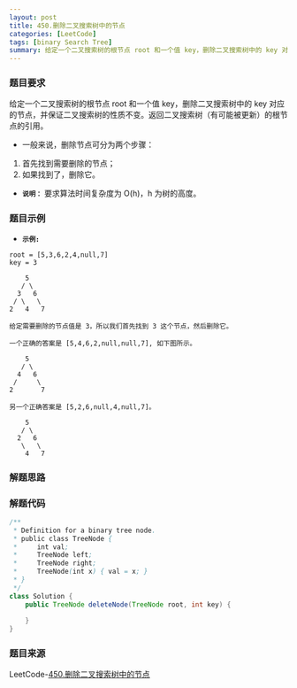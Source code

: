 ```yaml
---
layout: post
title: 450.删除二叉搜索树中的节点
categories: [LeetCode]
tags: [binary Search Tree]
summary: 给定一个二叉搜索树的根节点 root 和一个值 key，删除二叉搜索树中的 key 对应的节点，并保证二叉搜索树的性质不变。
---
```


### 题目要求
给定一个二叉搜索树的根节点 root 和一个值 key，删除二叉搜索树中的 key 对应的节点，并保证二叉搜索树的性质不变。返回二叉搜索树（有可能被更新）的根节点的引用。

- 一般来说，删除节点可分为两个步骤：  
1. 首先找到需要删除的节点； 
1. 如果找到了，删除它。 


- **`说明：`**
要求算法时间复杂度为 O(h)，h 为树的高度。

### 题目示例
- **`示例:`**
```
root = [5,3,6,2,4,null,7]
key = 3

    5
   / \
  3   6
 / \   \
2   4   7

给定需要删除的节点值是 3，所以我们首先找到 3 这个节点，然后删除它。

一个正确的答案是 [5,4,6,2,null,null,7], 如下图所示。

    5
   / \
  4   6
 /     \
2       7

另一个正确答案是 [5,2,6,null,4,null,7]。

    5
   / \
  2   6
   \   \
    4   7
```


### 解题思路



### 解题代码
```java
/**
 * Definition for a binary tree node.
 * public class TreeNode {
 *     int val;
 *     TreeNode left;
 *     TreeNode right;
 *     TreeNode(int x) { val = x; }
 * }
 */
class Solution {
    public TreeNode deleteNode(TreeNode root, int key) {
        
    }
}
```



### 题目来源
LeetCode-[450.删除二叉搜索树中的节点](https://leetcode-cn.com/problems/delete-node-in-a-bst/)
